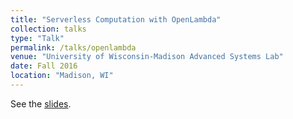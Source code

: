 ```yaml
---
title: "Serverless Computation with OpenLambda"
collection: talks
type: "Talk"
permalink: /talks/openlambda
venue: "University of Wisconsin-Madison Advanced Systems Lab"
date: Fall 2016
location: "Madison, WI"
---
```


See the [slides](https://edoakes.github.io/files/openlambda_slides.pdf).
